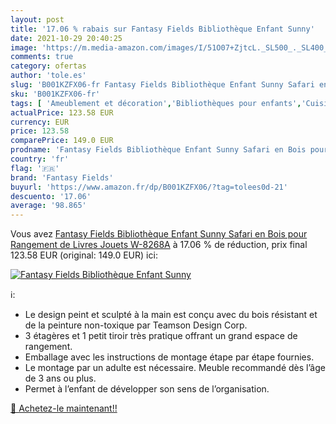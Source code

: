 ```yaml
---
layout: post
title: '17.06 % rabais sur Fantasy Fields Bibliothèque Enfant Sunny'
date: 2021-10-29 20:40:25
image: 'https://m.media-amazon.com/images/I/51O07+ZjtcL._SL500_._SL400_.jpg'
comments: true
category: ofertas
author: 'tole.es'
slug: 'B001KZFX06-fr Fantasy Fields Bibliothèque Enfant Sunny Safari en Bois...'
sku: 'B001KZFX06-fr'
tags: [ 'Ameublement et décoration','Bibliothèques pour enfants','Cuisine et Maison','Meubles','Meubles de chambre denfant','fantasy fields', ]
actualPrice: 123.58 EUR
currency: EUR
price: 123.58
comparePrice: 149.0 EUR
prodname: 'Fantasy Fields Bibliothèque Enfant Sunny Safari en Bois pour Rangement de Livres Jouets W-8268A'
country: 'fr'
flag: '🇫🇷'
brand: 'Fantasy Fields'
buyurl: 'https://www.amazon.fr/dp/B001KZFX06/?tag=tolees0d-21'
descuento: '17.06'
average: '98.865'
---
```


Vous avez [Fantasy Fields Bibliothèque Enfant Sunny Safari en Bois pour Rangement de Livres Jouets W-8268A](https://www.amazon.fr/dp/B001KZFX06/?tag=tolees0d-21)  à  17.06 % de réduction, prix final  123.58 EUR (original: 149.0 EUR) ici:

[![Fantasy Fields Bibliothèque Enfant Sunny](https://m.media-amazon.com/images/I/51O07+ZjtcL._SL500_._SL400_.jpg)](https://www.amazon.fr/dp/B001KZFX06/?tag=tolees0d-21)

ℹ️:

- Le design peint et sculpté à la main est conçu avec du bois résistant et de la peinture non-toxique par Teamson Design Corp.
- 3 étagères et 1 petit tiroir très pratique offrant un grand espace de rangement.
- Emballage avec les instructions de montage étape par étape fournies.
- Le montage par un adulte est nécessaire. Meuble recommandé dès l’âge de 3 ans ou plus.
- Permet à l’enfant de développer son sens de l’organisation.

[🛒 Achetez-le maintenant!!](https://www.amazon.fr/dp/B001KZFX06/?tag=tolees0d-21)
